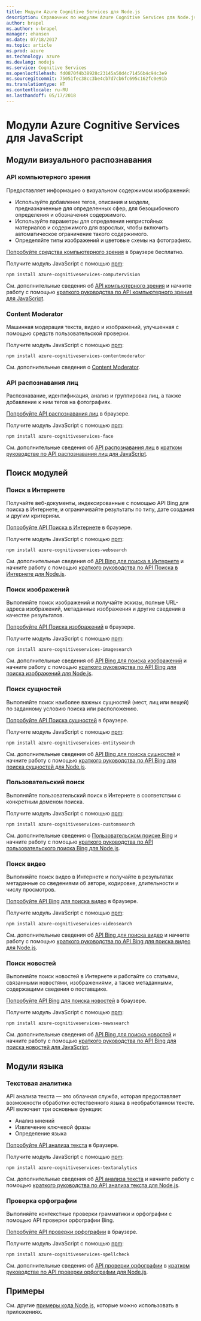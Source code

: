 ```yaml
---
title: Модули Azure Cognitive Services для Node.js
description: Справочник по модулям Azure Cognitive Services для Node.js
author: brapel
ms.author: v-brapel
manager: ehansen
ms.date: 07/18/2017
ms.topic: article
ms.prod: azure
ms.technology: azure
ms.devlang: nodejs
ms.service: Cognitive Services
ms.openlocfilehash: fd0870f4b38928c23145a50d4c71456b4c94c3e9
ms.sourcegitcommit: 75051fec38cc3be4cb7d7cb6fc695c162fc0e91b
ms.translationtype: HT
ms.contentlocale: ru-RU
ms.lasthandoff: 05/17/2018
---
```

# <a name="javascript-azure-cognitive-services-modules"></a>Модули Azure Cognitive Services для JavaScript

## <a name="vision-modules"></a>Модули визуального распознавания

### <a name="computer-vision"></a>API компьютерного зрения 

Предоставляет информацию о визуальном содержимом изображений:

- Используйте добавление тегов, описания и модели, предназначенные для определенных сфер, для безошибочного определения и обозначения содержимого.
- Используйте параметры для определения непристойных материалов и содержимого для взрослых, чтобы включить автоматическое ограничение такого содержимого.
- Определяйте типы изображений и цветовые схемы на фотографиях.

[Попробуйте средства компьютерного зрения](https://azure.microsoft.com/en-us/services/cognitive-services/computer-vision/) в браузере бесплатно.

Получите модуль JavaScript с помощью [npm](https://docs.npmjs.com/getting-started/installing-npm-packages-locally):

```
npm install azure-cognitiveservices-computervision
```

См. дополнительные сведения об [API компьютерного зрения](/azure/cognitive-services/computer-vision/home) и начните работу с помощью [краткого руководства по API компьютерного зрения для JavaScript](/azure/cognitive-services/computer-vision/quickstarts/javascript).

### <a name="content-moderator"></a>Content Moderator

Машинная модерация текста, видео и изображений, улучшенная с помощью средств пользовательской проверки.

Получите модуль JavaScript с помощью [npm](https://docs.npmjs.com/getting-started/installing-npm-packages-locally):

```
npm install azure-cognitiveservices-contentmoderator
```

См. дополнительные сведения о [Content Moderator](/azure/cognitive-services/content-moderator/overview).

### <a name="face-api"></a>API распознавания лиц

Распознавание, идентификация, анализ и группировка лиц, а также добавление к ним тегов на фотографиях. 

[Попробуйте API распознавания лиц](https://azure.microsoft.com/en-us/services/cognitive-services/face/) в браузере.

Получите модуль JavaScript с помощью [npm](https://docs.npmjs.com/getting-started/installing-npm-packages-locally):

```
npm install azure-cognitiveservices-face
```

См. дополнительные сведения об [API распознавания лиц](/azure/cognitive-services/face/overview) в [кратком руководстве по API распознавания лиц для JavaScript](/azure/cognitive-services/Face/quickstarts/javascript).

## <a name="search-modules"></a>Поиск модулей

### <a name="web-search"></a>Поиск в Интернете

Получайте веб-документы, индексированные с помощью API Bing для поиска в Интернете, и ограничивайте результаты по типу, дате создания и другим критериям. 

[Попробуйте API Поиска в Интернете](https://azure.microsoft.com/en-us/services/cognitive-services/bing-web-search-api/) в браузере.

Получите модуль JavaScript с помощью [npm](https://docs.npmjs.com/getting-started/installing-npm-packages-locally):

```
npm install azure-cognitiveservices-websearch
```

См. дополнительные сведения об [API Bing для поиска в Интернете](/azure/cognitive-services/bing-web-search/overview) и начните работу с помощью [краткого руководства по API Поиска в Интернете для Node.js](/azure/cognitive-services/bing-web-search/quickstarts/nodejs).

### <a name="image-search"></a>Поиск изображений

Выполняйте поиск изображений и получайте эскизы, полные URL-адреса изображений, метаданные изображения и другие сведения в качестве результатов.

[Попробуйте API Поиска изображений](https://azure.microsoft.com/en-us/services/cognitive-services/bing-image-search-api/) в браузере.

Получите модуль JavaScript с помощью [npm](https://docs.npmjs.com/getting-started/installing-npm-packages-locally):

```
npm install azure-cognitiveservices-imagesearch
```

См. дополнительные сведения об [API Bing для поиска изображений](/azure/cognitive-services/bing-image-search/overview) и начните работу с помощью [краткого руководства по API Bing для поиска изображений для Node.js](/azure/cognitive-services/bing-image-search/quickstarts/nodejs).


### <a name="entity-search"></a>Поиск сущностей

Выполняйте поиск наиболее важных сущностей (мест, лиц или вещей) по заданному условию поиска или расположению.

[Попробуйте API Поиска сущностей](https://azure.microsoft.com/services/cognitive-services/bing-entity-search-api/) в браузере.

Получите модуль JavaScript с помощью [npm](https://docs.npmjs.com/getting-started/installing-npm-packages-locally):

```
npm install azure-cognitiveservices-entitysearch
```

См. дополнительные сведения об [API Bing для поиска сущностей](/azure/cognitive-services/bing-entities-search/search-the-web) и начните работу с помощью [краткого руководства по API Bing для поиска сущностей для Node.js](/azure/cognitive-services/bing-entities-search/quickstarts/nodejs).

### <a name="custom-search"></a>Пользовательский поиск

Выполняйте пользовательский поиск в Интернете в соответствии с конкретным доменом поиска.

Получите модуль JavaScript с помощью [npm](https://docs.npmjs.com/getting-started/installing-npm-packages-locally):

```
npm install azure-cognitiveservices-customsearch
```

См. дополнительные сведения о [Пользовательском поиске Bing](/azure/cognitive-services/bing-custom-search/) и начните работу с помощью [краткого руководства по API пользовательского поиска Bing для Node.js](/azure/cognitive-services/bing-custom-search/call-endpoint-nodejs).

### <a name="video-search"></a>Поиск видео

Выполняйте поиск видео в Интернете и получайте в результатах метаданные со сведениями об авторе, кодировке, длительности и числу просмотров.

[Попробуйте API Bing для поиска видео](https://azure.microsoft.com/services/cognitive-services/bing-video-search-api/) в браузере.

Получите модуль JavaScript с помощью [npm](https://docs.npmjs.com/getting-started/installing-npm-packages-locally):

```
npm install azure-cognitiveservices-videosearch
```

См. дополнительные сведения об [API Bing для поиска видео](/azure/cognitive-services/bing-video-search/search-the-web) и начните работу с помощью [краткого руководства по API Bing для поиска видео для Node.js](/azure/cognitive-services/bing-video-search/nodejs).


### <a name="news-search"></a>Поиск новостей

Выполняйте поиск новостей в Интернете и работайте со статьями, связанными новостями, изображениями, а также метаданными, содержащими сведения о поставщике.

[Попробуйте API Bing для поиска новостей](https://azure.microsoft.com/services/cognitive-services/bing-news-search-api/) в браузере.

Получите модуль JavaScript с помощью [npm](https://docs.npmjs.com/getting-started/installing-npm-packages-locally):

```
npm install azure-cognitiveservices-newssearch
```

См. дополнительные сведения об [API Bing для поиска новостей](/azure/cognitive-services/bing-news-search/search-the-web) и начните работу с помощью [краткого руководства по API Bing для поиска новостей для JavaScript](/azure/cognitive-services/bing-news-search/nodejs).


## <a name="language-modules"></a>Модули языка

### <a name="text-analytics"></a>Текстовая аналитика 

API анализа текста — это облачная служба, которая предоставляет возможности обработки естественного языка в необработанном тексте. API включает три основные функции:

- Анализ мнений
- Извлечение ключевой фразы
- Определение языка

[Попробуйте API анализа текста](https://azure.microsoft.com/en-us/services/cognitive-services/text-analytics/) в браузере.

Получите модуль JavaScript с помощью [npm](https://docs.npmjs.com/getting-started/installing-npm-packages-locally):

```
npm install azure-cognitiveservices-textanalytics
```

См. дополнительные сведения об [API анализа текста](/azure/cognitive-services/text-analytics/overview) и начните работу с помощью [краткого руководства по API анализа текста для Node.js](/azure/cognitive-services/text-analytics/quickstarts/nodejs).


### <a name="spell-check"></a>Проверка орфографии

Выполняйте контекстные проверки грамматики и орфографии с помощью API проверки орфографии Bing.

[Попробуйте API проверки орфографии](https://azure.microsoft.com/en-us/services/cognitive-services/spell-check/) в браузере.

Получите модуль JavaScript с помощью [npm](https://docs.npmjs.com/getting-started/installing-npm-packages-locally):

```
npm install azure-cognitiveservices-spellcheck
```

См. дополнительные сведения об [API проверки орфографии](/azure/cognitive-services/bing-spell-check/proof-text) в [кратком руководстве по API проверки орфографии для Node.js](/azure/cognitive-services/bing-spell-check/quickstarts/nodejs).

## <a name="samples"></a>Примеры

См. другие [примеры кода Node.js](https://azure.microsoft.com/resources/samples/?platform=nodejs), которые можно использовать в приложениях.
